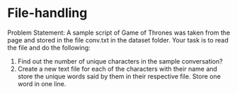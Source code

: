 # File-handling
Problem Statement:
A sample script of Game of Thrones was taken from the page and stored in the file conv.txt in the dataset folder. 
Your task is to read the file and do the following: 
1. Find out the number of unique characters in the sample conversation? 
2. Create a new text file for each of the characters with their name and store the unique words said by them in their respective file. Store one word in one line.
